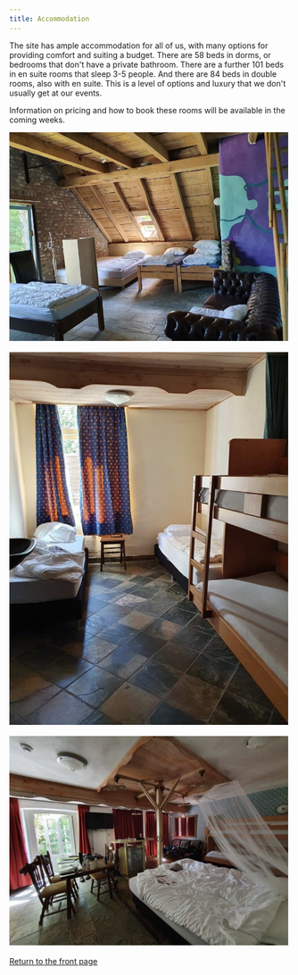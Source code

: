 ```yaml
---
title: Accommodation
---
```


The site has ample accommodation for all of us, with many options for providing comfort and suiting a budget. There are 58 beds in dorms, or bedrooms that don't have a private bathroom. There are a further 101 beds in en suite rooms that sleep 3-5 people. And there are 84 beds in double rooms, also with en suite. This is a level of options and luxury that we don't usually get at our events.

Information on pricing and how to book these rooms will be available in the coming weeks.

<div class="text-center">
  <img src="/images/bedroom1.jpg" width="500" class="rounded" alt="A dorm room with multiple beds and a couch">
</div>

<br />

<div class="text-center">
  <img src="/images/bedroom2.jpg" width="500" class="rounded" alt="A dorm room with a bunk bed and single beds">
</div>

<br />

<div class="text-center">
  <img src="/images/bedroom3.jpg" width="500" class="rounded" alt="A luxury room with double bed, table and chairs">
</div>

<br />

<div class="text-center">
  <a href="/" class="btn btn-primary">Return to the front page</a>
</div>
